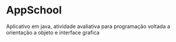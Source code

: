 # AppSchool
Aplicativo em java, atividade avaliativa para programação voltada a orientação a objeto e interface grafica
